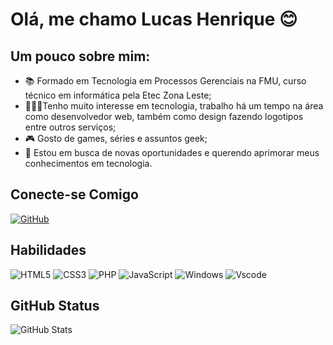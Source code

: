 # Olá, me chamo Lucas Henrique 😊

## Um pouco sobre mim:
- 📚 Formado em Tecnologia em Processos Gerenciais na FMU, curso técnico em informática pela Etec Zona Leste;
- 👨🏻‍💻Tenho muito interesse em tecnologia, trabalho há um tempo na área como desenvolvedor web, também como design fazendo logotipos entre outros serviços;
- 🎮 Gosto de games, séries e assuntos geek;
- 📝 Estou em busca de novas oportunidades e querendo aprimorar meus conhecimentos em tecnologia.

## Conecte-se Comigo
[![GitHub](https://img.shields.io/badge/GitHub-100000?style=for-the-badge&logo=github&logoColor=white)](https://github.com/devluckhenry)

## Habilidades
![HTML5](https://img.shields.io/badge/HTML5-E34F26?style=for-the-badge&logo=html5&logoColor=white)
![CSS3](https://img.shields.io/badge/CSS3-1572B6?style=for-the-badge&logo=css3&logoColor=white)
![PHP](https://img.shields.io/badge/PHP-777BB4?style=for-the-badge&logo=php&logoColor=white)
![JavaScript](https://img.shields.io/badge/JavaScript-F7DF1E?style=for-the-badge&logo=javascript&logoColor=black)
![Windows](https://img.shields.io/badge/Windows-000?style=for-the-badge&logo=windows&logoColor=2CA5E0)
![Vscode](https://img.shields.io/badge/Vscode-007ACC?style=for-the-badge&logo=visual-studio-code&logoColor=white)

## GitHub Status
![GitHub Stats](https://github-readme-stats.vercel.app/api?username=devluckhenry&theme=transparent&bg_color=000&border_color=30A3DC&show_icons=true&icon_color=30A3DC&title_color=E94D5F&text_color=FFF)
